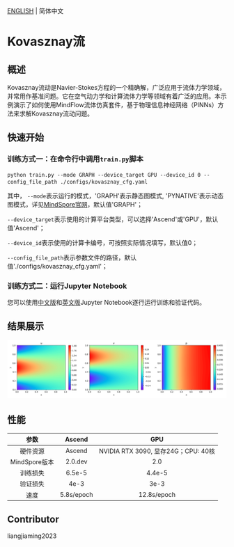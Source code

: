 [ENGLISH](README.md) | 简体中文

# Kovasznay流

## 概述

Kovasznay流动是Navier-Stokes方程的一个精确解，广泛应用于流体力学领域，并常用作基准问题。它在空气动力学和计算流体力学等领域有着广泛的应用。本示例演示了如何使用MindFlow流体仿真套件，基于物理信息神经网络（PINNs）方法来求解Kovasznay流动问题。

## 快速开始

### 训练方式一：在命令行中调用`train.py`脚本

```shell
python train.py --mode GRAPH --device_target GPU --device_id 0 --config_file_path ./configs/kovasznay_cfg.yaml
```

其中，
`--mode`表示运行的模式，'GRAPH'表示静态图模式, 'PYNATIVE'表示动态图模式，详见[MindSpore官网](https://www.mindspore.cn/docs/zh-CN/r2.0.0-alpha/design/dynamic_graph_and_static_graph.html?highlight=pynative)，默认值'GRAPH'；

`--device_target`表示使用的计算平台类型，可以选择'Ascend'或'GPU'，默认值'Ascend'；

`--device_id`表示使用的计算卡编号，可按照实际情况填写，默认值0；

`--config_file_path`表示参数文件的路径，默认值'./configs/kovasznay_cfg.yaml'；

### 训练方式二：运行Jupyter Notebook

您可以使用[中文版](./kovasznay_CN.ipynb)和[英文版](./kovasznay.ipynb)Jupyter Notebook逐行运行训练和验证代码。

## 结果展示

![Kovasznay PINNs](images/result.png)

## 性能

|     参数      |             Ascend             |                 GPU                 |
| :-----------: | :----------------------------: | :---------------------------------: |
|   硬件资源    | Ascend | NVIDIA RTX 3090, 显存24G；CPU: 40核 |
| MindSpore版本 |            2.0.dev             |                 2.0                 |
|   训练损失    |             6.5e-5             |               4.4e-5                |
|   验证损失    |              4e-3              |                3e-3                 |
|     速度      |           5.8s/epoch           |             12.8s/epoch             |

## Contributor

liangjiaming2023
